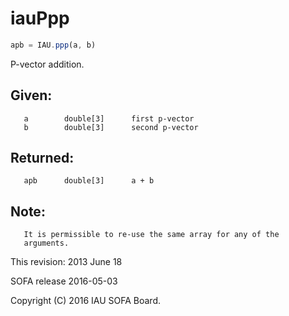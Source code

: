 # iauPpp

```js
apb = IAU.ppp(a, b)
```

P-vector addition.

## Given:
```
   a        double[3]      first p-vector
   b        double[3]      second p-vector
```

## Returned:
```
   apb      double[3]      a + b
```

## Note:
```
   It is permissible to re-use the same array for any of the
   arguments.
```

This revision:  2013 June 18

SOFA release 2016-05-03

Copyright (C) 2016 IAU SOFA Board.